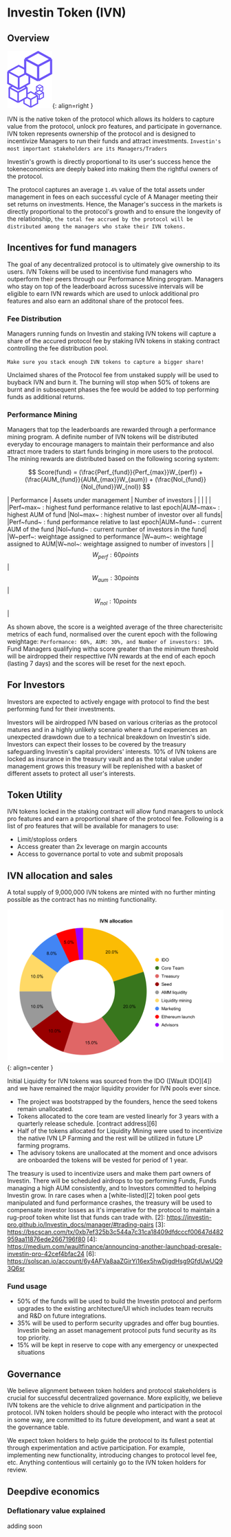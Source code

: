 # Investin Token (IVN)

## Overview

![Placeholder](assets/logo.png){: align=right }

IVN is the native token of the protocol which allows its holders to capture value from the protocol, unlock pro features, and participate in governance. IVN token represents ownership of the protocol and is designed to incentivize Managers to run their funds and attract investments. 
 `Investin's most important stakeholders are its Managers/Traders`


Investin's growth is directly proportional to its user's success hence the tokeneconomics are deeply baked into making them the rightful owners of the protocol.


The protocol captures an average `1.4%` value of the total assets under management in fees on each successful cycle of A Manager meeting their set returns on investments. Hence, the Manager's success in the markets is directly proportional to the protocol's growth and to ensure the longevity of the relationship, `the total fee accrued by the protocol will be distributed among the managers who stake their IVN tokens.` 
<!-- As protocol growth accelerates there will be a tier-based reduction on fee distributed to developers and subsequent increment to the fee distributed to managers. -->
[1]: https://aak-capital.github.io/Investin_docs/token/#for-managerstraders
## Incentives for fund managers

The goal of any decentralized protocol is to ultimately give ownership to its users. IVN Tokens will be used to incentivise fund managers who outperform their peers through our Performance Mining program. Managers who stay on top of the leaderboard across sucessive intervals will be eligible to earn IVN rewards which are used to unlock additional pro features and also earn an additonal share of the protocol fees.

### Fee Distribution 

Managers running funds on Investin and staking IVN tokens will capture a share of the accured protocol fee by staking IVN tokens in staking contract controlling the fee distribution pool. 

`Make sure you stack enough IVN tokens to capture a bigger share!`

Unclaimed shares of the Protocol fee from unstaked supply will be used to buyback IVN and burn it. 
The burning will stop when 50% of tokens are burnt and in subsequent phases the fee would be added to top performing funds as additional returns.

<!-- The fee distribution to manager pool will gradually increase on a tier-based system determined by the total value generated by Investin's Managers. -->

### Performance Mining

Managers that top the leaderboards are rewarded through a performance mining program. A definite number of IVN tokens will be distributed everyday to encourage managers to maintain their performance and also attract more traders to start funds bringing in more users to the protocol. The mining rewards are distributed based on the following scoring system: 


$$
Score(fund) = (\frac{Perf_{fund}}{Perf_{max}}W_{perf}) + (\frac{AUM_{fund}}{AUM_{max}}W_{aum}) + (\frac{Nol_{fund}}{Nol_{fund}}W_{nol})
$$ 

<!-- * Perf~max~ : Highest fund performance relative to last epoch    -->
<!-- * AUM~max~ : Highest AUM of fund -->
<!-- * Nol~max~ : Highest number of investor over all funds -->

|   Performance  |         Assets under management                |     Number of investors  | 
|  |  |    |
|Perf~max~ : highest fund performance relative to last epoch|AUM~max~ : highest AUM of fund |Nol~max~ : highest number of investor over all funds| 
|Perf~fund~ : fund performance relative to last epoch|AUM~fund~ : current AUM of the fund |Nol~fund~ : current number of investors in the fund|
|W~perf~: weightage assigned to performance   |W~aum~: weightage assigned to AUM|W~nol~: weightage assigned to number of investors | 
|$$ W_{perf}: 60 points $$  | $$ W_{aum}: 30 points $$| $$ W_{nol}: 10 points $$ |


As shown above, the score is a weighted average of the three charecterisitc metrics of each fund, normalised over the curent epoch with the following weightage: `Performance: 60%, AUM: 30%, and Number of investors: 10%`. Fund Managers qualifying witha score greater than the minimum threshold will be airdropped their respecttive IVN rewards at the end of each epoch (lasting 7 days) and the scores will be reset for the next epoch. 

<!-- | Protocol earnings| Managers Fee %|Developers Fee%| Fee used to burn tokens |
| ----------- | -------------- | -------------- | -------------- |
| 100k       | 50%|           50%      |  0% |
|   400k       | 55%|             42.5%  | 2.5% |
| 800k    | 59% |         36%         | 4% |
| 1.6m    | 62.2% |         31.7%         | 6.1% |
| 6.4m    | 64.76% |        27.86%         |7.38% |
| 25.6m    | 66.76% |        24.76%         |8.38% |

The core dev team has decided to use 20% of profits accrued from developer fee% to buyback IVN tokens and burn to further align goals with protocol growth. -->


<!-- Additional incentives are planned to be given to Managers handling top performing funds, Funds with high AUM, Funds with greater than 100 investors and much more... -->

## For Investors

Investors are expected to actively engage with protocol to find the best performing fund for their investments. 

<!-- IVN holders receive a 50% fee reduction in the management fee as elaborated below. The Investors can increase their IVN holdings to receive the same benefits as each increment in fee captured by the protocol.

| Fees captured| IVN holding |
| ----------- | -------------- | 
| 100k       | 100|         
|   200k       | 200|      
| 800k    | 400 |         
| 1m    | 800 |        
| 2m    | 1200 |         -->

Investors will be airdropped IVN based on various criterias as the protocol matures and in a highly unlikely scenario where a fund experiences an unexpected drawdown due to a technical breakdown on Investin's side. Investors can expect their losses to be covered by the treasury safeguarding Investin's capital providers' interests.
10% of IVN tokens are locked as insurance in the treasury vault and as the total value under management grows this treasury will be replenished with a basket of different assets to protect all user's interests. 


## Token Utility 

IVN tokens locked in the staking contract will allow fund managers to unlock pro features and earn a proportional share of the protocol fee. Following is a list of pro features that will be available for managers to use:

* Limit/stoploss orders
* Access greater than 2x leverage on margin accounts
* Access to governance portal to vote and submit proposals

<!-- Investor stoploss system needs a liquidation engine to close positions on behalf on Investors at set percentages defined by Investors, a fixed fee of 1% of total assets will be awarded to liquidiators and  -->
## IVN allocation and sales 


A total supply of 9,000,000 IVN tokens are minted with no further minting possible as the contract has no minting functionality. 

![Placeholder](assets/ivnalloc.svg){: align=center }



Initial Liquidty for IVN tokens was sourced from the IDO ([Wault IDO][4]) and we have remained the major liquidity provider for IVN pools ever since.

* The project was bootstrapped by the founders, hence the seed tokens remain unallocated. 
* Tokens allocated to the core team are vested linearly for 3 years with a quarterly release schedule. [contract address][6]
* Half of the tokens allocated for Liquidity Mining were used to incentivize the native IVN LP Farming and the rest will be utilized in future LP farming programs. 
* The advisory tokens are unallocated at the moment and once advisors are onboarded the tokens will be vested for period of 1 year.

The treasury is used to incentivize users and make them part owners of Investin. There will be scheduled airdrops to top performing Funds, Funds managing a high AUM consistently, and to Investors committed to helping Investin grow. 
In rare cases when a [white-listed][2] token pool gets manipulated and fund performance crashes, the treasury will be used to compensate investor losses as it's imperative for the protocol to maintain a rug-proof token white list that funds can trade with.
[2]: https://investin-pro.github.io/Investin_docs/manager/#trading-pairs
[3]: https://bscscan.com/tx/0xb7ef325b3c544a7c31ca18409dfdcccf00647d482959aa11876ede2667196f80
[4]: https://medium.com/waultfinance/announcing-another-launchpad-presale-investin-pro-42cef4bfac24
[6]: https://solscan.io/account/6y4AFVa8aaZGirYi16ex5hwDjgdHsg9GfdUwUQ93Q6sr

### Fund usage 

* 50% of the funds will be used to build the Investin protocol and perform upgrades to the existing architecture/UI which includes team recruits and R&D on future integrations.
* 35% will be used to perform security upgrades and offer bug bounties. Investin being an asset management protocol puts fund security as its top priority.
* 15% will be kept in reserve to cope with any emergency or unexpected situations 

## Governance 

We believe alignment between token holders and protocol stakeholders is crucial for successful decentralized governance. More explicitly, we believe IVN tokens are the vehicle to drive alignment and participation in the protocol. IVN token holders should be people who interact with the protocol in some way, are committed to its future development, and want a seat at the governance table.

We expect token holders to help guide the protocol to its fullest potential through experimentation and active participation. For example, implementing new functionality, introducing changes to protocol level fee, etc. Anything contentious will certainly go to the IVN token holders for review.


## Deepdive economics

### Deflationary value explained 
adding soon
